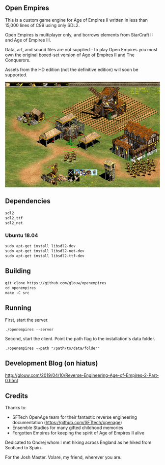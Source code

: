 ## Open Empires

This is a custom game engine for Age of Empires II written in less than 15,000 lines of C99 using only SDL2.

Open Empires is multiplayer only, and borrows elements from StarCraft II and Age of Empires III.

Data, art, and sound files are not supplied - to play Open Empires you must own the original boxed-set version of Age of Empires II and The Conquerors.

Assets from the HD edition (not the definitive edition) will soon be supported.

![](art/screenshot.png)

## Dependencies

    sdl2
    sdl2_ttf
    sdl2_net

### Ubuntu 18.04
    sudo apt-get install libsdl2-dev
    sudo apt-get install libsdl2-net-dev
    sudo apt-get install libsdl2-ttf-dev

## Building

    git clone https://github.com/glouw/openempires
    cd openempires
    make -C src

## Running

First, start the server.

    ./openempires --server

Second, start the client. Point the path flag to the installation's data folder.

    ./openempires --path "/path/to/data/folder"

## Development Blog (on hiatus)

http://glouw.com/2019/04/10/Reverse-Engineering-Age-of-Empires-2-Part-0.html

## Credits

Thanks to:
* SFTech OpenAge team for their fantastic reverse engineering documentation (https://github.com/SFTtech/openage)
* Ensemble Studios for many gifted childhood memories
* Forgotten Empires for keeping the spirit of Age of Empires II alive

Dedicated to Ondrej whom I met hiking across England as he hiked from Scotland to Spain.

For the Josh Master. Volare, my friend, wherever you are.

